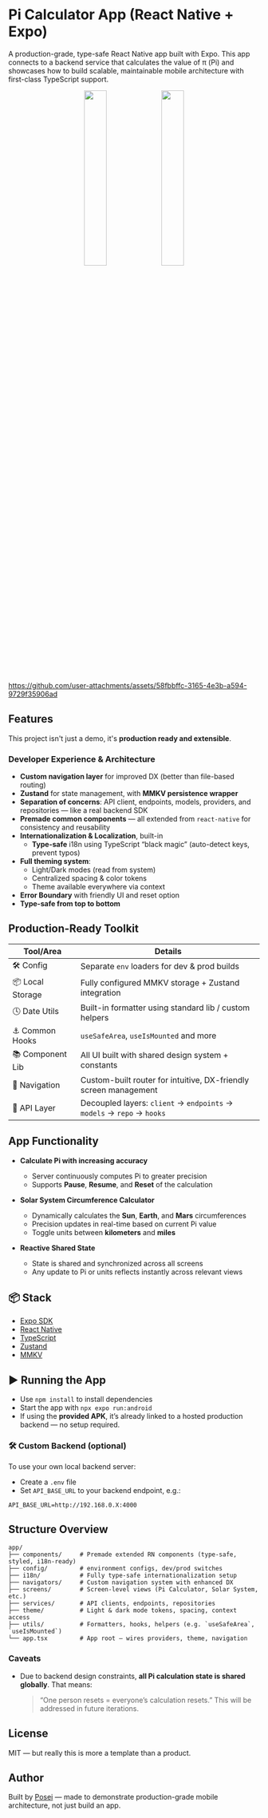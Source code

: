 # Pi Calculator App (React Native + Expo)

A production-grade, type-safe React Native app built with Expo. This app connects to a backend service that calculates the value of π (Pi) and showcases how to build scalable, maintainable mobile architecture with first-class TypeScript support.
<p align="center">
  <img src="https://github.com/user-attachments/assets/2d6743a3-a667-467c-9be1-95408e10129c" width="30%" />
  <img src="https://github.com/user-attachments/assets/5af9d77e-549c-4dcf-9212-eaa75f913fa4" width="30%" />  
</p>

https://github.com/user-attachments/assets/58fbbffc-3165-4e3b-a594-9729f35906ad



## Features

This project isn't just a demo, it's **production ready and extensible**.

### Developer Experience & Architecture

- **Custom navigation layer** for improved DX (better than file-based routing)
- **Zustand** for state management, with **MMKV persistence wrapper**
- **Separation of concerns**: API client, endpoints, models, providers, and repositories — like a real backend SDK
- **Premade common components** — all extended from `react-native` for consistency and reusability
- **Internationalization & Localization**, built-in
  - **Type-safe** i18n using TypeScript “black magic” (auto-detect keys, prevent typos)
- **Full theming system**:
  - Light/Dark modes (read from system)
  - Centralized spacing & color tokens
  - Theme available everywhere via context
- **Error Boundary** with friendly UI and reset option
- **Type-safe from top to bottom**


## Production-Ready Toolkit

| Tool/Area         | Details                                                                 |
|------------------|-------------------------------------------------------------------------|
| 🛠 Config         | Separate `env` loaders for dev & prod builds                            |
| 📦 Local Storage  | Fully configured MMKV storage + Zustand integration                     |
| 🕓 Date Utils     | Built-in formatter using standard lib / custom helpers                  |
| ⚓️ Common Hooks   | `useSafeArea`, `useIsMounted` and more                                 |
| 📚 Component Lib  | All UI built with shared design system + constants                      |
| 📱 Navigation     | Custom-built router for intuitive, DX-friendly screen management        |
| 🔌 API Layer      | Decoupled layers: `client` → `endpoints` → `models` → `repo` → `hooks`  |


## App Functionality

* **Calculate Pi with increasing accuracy**

  * Server continuously computes Pi to greater precision
  * Supports **Pause**, **Resume**, and **Reset** of the calculation

* **Solar System Circumference Calculator**

  * Dynamically calculates the **Sun**, **Earth**, and **Mars** circumferences
  * Precision updates in real-time based on current Pi value
  * Toggle units between **kilometers** and **miles**

* **Reactive Shared State**

  * State is shared and synchronized across all screens
  * Any update to Pi or units reflects instantly across relevant views


## 📦 Stack

- [Expo SDK](https://docs.expo.dev/)
- [React Native](https://reactnative.dev/)
- [TypeScript](https://www.typescriptlang.org/)
- [Zustand](https://github.com/pmndrs/zustand)
- [MMKV](https://github.com/mrousavy/react-native-mmkv)


## ▶️ Running the App

* Use `npm install` to install dependencies
* Start the app with `npx expo run:android`
* If using the **provided APK**, it’s already linked to a hosted production backend — no setup required.


### 🛠️ Custom Backend (optional)

To use your own local backend server:

* Create a `.env` file
* Set `API_BASE_URL` to your backend endpoint, e.g.:

```env
API_BASE_URL=http://192.168.0.X:4000
```


## Structure Overview

```
app/
├── components/     # Premade extended RN components (type-safe, styled, i18n-ready)
├── config/         # environment configs, dev/prod switches
├── i18n/           # Fully type-safe internationalization setup
├── navigators/     # Custom navigation system with enhanced DX
├── screens/        # Screen-level views (Pi Calculator, Solar System, etc.)
├── services/       # API clients, endpoints, repositories
├── theme/          # Light & dark mode tokens, spacing, context access
├── utils/          # Formatters, hooks, helpers (e.g. `useSafeArea`, `useIsMounted`)
└── app.tsx         # App root — wires providers, theme, navigation
```

### Caveats

* Due to backend design constraints, **all Pi calculation state is shared globally**.
  That means:

  > “One person resets = everyone’s calculation resets.”
  > This will be addressed in future iterations.


## License

MIT — but really this is more a template than a product.


## Author

Built by [Posei](https://github.com/posei) — made to demonstrate production-grade mobile architecture, not just build an app.

